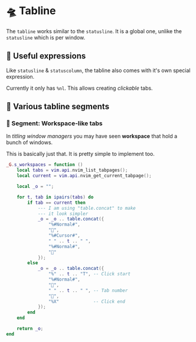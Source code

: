 # 🛸 Tabline

The `tabline` works similar to the `statusline`. It is a global one, unlike the `statusline` which is per window.

## 🔖 Useful expressions

Like `statusline` & `statuscolumn`, the tabline also comes with it's own special expression.

Currently it only has `%nl`. This allows creating *clickable* tabs.

## 🔰 Various tabline segments

### 📏 Segment: Workspace-like tabs

In *titling window managers* you may have seen **workspace** that hold a bunch of windows.

This is basically just that. It is pretty simple to implement too.

```lua
_G.s_workspaces = function ()
    local tabs = vim.api.nvim_list_tabpages();
    local current = vim.api.nvim_get_current_tabpage();

    local _o = "";

    for t, tab in ipairs(tabs) do
        if tab == current then
            --- I am using "table.concat" to make
            --- it look simpler
            _o = _o .. table.concat({
                "%#Normal#",
                "",
                "%#Cursor#",
                " " .. t .. " ",
                "%#Normal#",
                ""
            });
        else
            _o = _o .. table.concat({
                "%" .. t .. "T", -- Click start
                "%#Normal#",
                "",
                " " .. t .. " ", -- Tab number
                "",
                "%X"             -- Click end
            });
        end
    end

    return _o;
end
```


